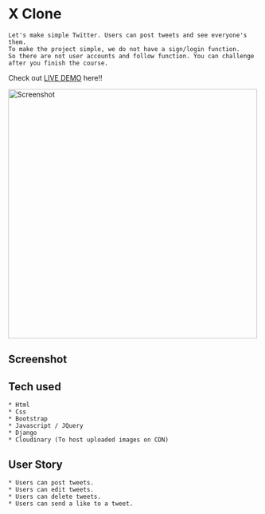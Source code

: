 # X Clone
```
Let's make simple Twitter. Users can post tweets and see everyone's them.
To make the project simple, we do not have a sign/login function.
So there are not user accounts and follow function. You can challenge after you finish the course.
```

Check out [LIVE DEMO](https://x-clone-65o2.onrender.com) here!!

<img src="https://github.com/Karthi905968/X-Clone/assets/144101745/fc9dc56d-73e6-4a23-937f-f7004f2f72d3" alt="Screenshot" width="500"/>



## Screenshot


## Tech used
```
* Html
* Css
* Bootstrap
* Javascript / JQuery
* Django
* Cloudinary (To host uploaded images on CDN)
```

## User Story
```
* Users can post tweets.
* Users can edit tweets.
* Users can delete tweets.
* Users can send a like to a tweet.
```
